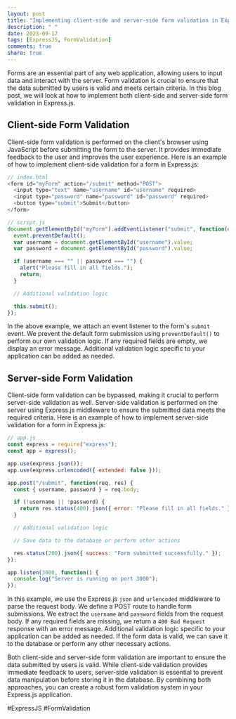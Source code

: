 ```yaml
---
layout: post
title: "Implementing client-side and server-side form validation in Express.js"
description: " "
date: 2023-09-17
tags: [ExpressJS, FormValidation]
comments: true
share: true
---
```


Forms are an essential part of any web application, allowing users to input data and interact with the server. Form validation is crucial to ensure that the data submitted by users is valid and meets certain criteria. In this blog post, we will look at how to implement both client-side and server-side form validation in Express.js.

## Client-side Form Validation

Client-side form validation is performed on the client's browser using JavaScript before submitting the form to the server. It provides immediate feedback to the user and improves the user experience. Here is an example of how to implement client-side validation for a form in Express.js:

```javascript
// index.html
<form id="myForm" action="/submit" method="POST">
  <input type="text" name="username" id="username" required>
  <input type="password" name="password" id="password" required>
  <button type="submit">Submit</button>
</form>

// script.js
document.getElementById("myForm").addEventListener("submit", function(event) {
  event.preventDefault();
  var username = document.getElementById("username").value;
  var password = document.getElementById("password").value;

  if (username === "" || password === "") {
    alert("Please fill in all fields.");
    return;
  }

  // Additional validation logic

  this.submit();
});
```

In the above example, we attach an event listener to the form's `submit` event. We prevent the default form submission using `preventDefault()` to perform our own validation logic. If any required fields are empty, we display an error message. Additional validation logic specific to your application can be added as needed.

## Server-side Form Validation

Client-side form validation can be bypassed, making it crucial to perform server-side validation as well. Server-side validation is performed on the server using Express.js middleware to ensure the submitted data meets the required criteria. Here is an example of how to implement server-side validation for a form in Express.js:

```javascript
// app.js
const express = require("express");
const app = express();

app.use(express.json());
app.use(express.urlencoded({ extended: false }));

app.post("/submit", function(req, res) {
  const { username, password } = req.body;

  if (!username || !password) {
    return res.status(400).json({ error: "Please fill in all fields." });
  }

  // Additional validation logic

  // Save data to the database or perform other actions

  res.status(200).json({ success: "Form submitted successfully." });
});

app.listen(3000, function() {
  console.log("Server is running on port 3000");
});
```

In this example, we use the Express.js `json` and `urlencoded` middleware to parse the request body. We define a POST route to handle form submissions. We extract the `username` and `password` fields from the request body. If any required fields are missing, we return a `400 Bad Request` response with an error message. Additional validation logic specific to your application can be added as needed. If the form data is valid, we can save it to the database or perform any other necessary actions.

Both client-side and server-side form validation are important to ensure the data submitted by users is valid. While client-side validation provides immediate feedback to users, server-side validation is essential to prevent data manipulation before storing it in the database. By combining both approaches, you can create a robust form validation system in your Express.js application.

#ExpressJS #FormValidation